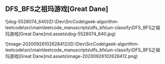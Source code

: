 ## DFS_BFS之祖玛游戏[Great Dane]

![dog-5528074_640](D:\Dev\SrcCode\geek-algorithm-leetcode\src\main\leetcode_manuscripts\dfs_bfs\un-classify\DFS_BFS之祖玛游戏[Great Dane]md.assets\dog-5528074_640.jpg)

![image-20200926102628412](D:\Dev\SrcCode\geek-algorithm-leetcode\src\main\leetcode_manuscripts\dfs_bfs\un-classify\DFS_BFS之祖玛游戏[Great Dane]md.assets\image-20200926102628412.png)